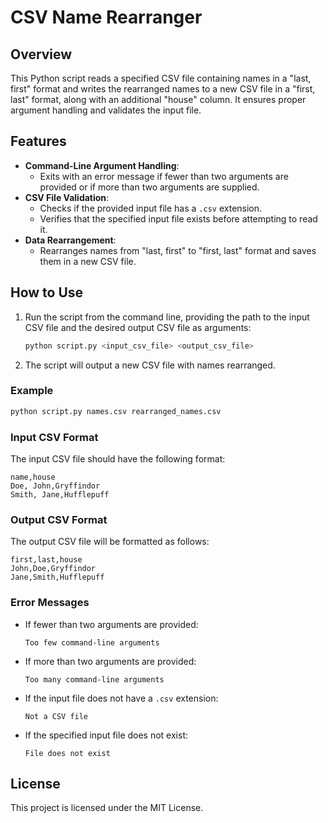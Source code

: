 # CSV Name Rearranger

## Overview

This Python script reads a specified CSV file containing names in a "last, first" format and writes the rearranged names to a new CSV file in a "first, last" format, along with an additional "house" column. It ensures proper argument handling and validates the input file.

## Features

- **Command-Line Argument Handling**: 
  - Exits with an error message if fewer than two arguments are provided or if more than two arguments are supplied.
- **CSV File Validation**: 
  - Checks if the provided input file has a `.csv` extension.
  - Verifies that the specified input file exists before attempting to read it.
- **Data Rearrangement**: 
  - Rearranges names from "last, first" to "first, last" format and saves them in a new CSV file.

## How to Use

1. Run the script from the command line, providing the path to the input CSV file and the desired output CSV file as arguments:

   ```bash
   python script.py <input_csv_file> <output_csv_file>
   ```

2. The script will output a new CSV file with names rearranged.

### Example

```bash
python script.py names.csv rearranged_names.csv
```

### Input CSV Format

The input CSV file should have the following format:

```
name,house
Doe, John,Gryffindor
Smith, Jane,Hufflepuff
```

### Output CSV Format

The output CSV file will be formatted as follows:

```
first,last,house
John,Doe,Gryffindor
Jane,Smith,Hufflepuff
```

### Error Messages

- If fewer than two arguments are provided:
  ```
  Too few command-line arguments
  ```

- If more than two arguments are provided:
  ```
  Too many command-line arguments
  ```

- If the input file does not have a `.csv` extension:
  ```
  Not a CSV file
  ```

- If the specified input file does not exist:
  ```
  File does not exist
  ```

## License

This project is licensed under the MIT License.